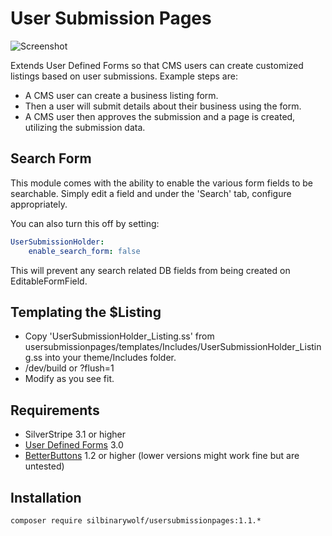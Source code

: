 User Submission Pages
====================================

![Screenshot](http://i.cubeupload.com/I3aBbI.png)

Extends User Defined Forms so that CMS users can create customized listings based on user submissions. Example steps are:
- A CMS user can create a business listing form. 
- Then a user will submit details about their business using the form.
- A CMS user then approves the submission and a page is created, utilizing the submission data.

## Search Form 
This module comes with the ability to enable the various form fields to be searchable.
Simply edit a field and under the 'Search' tab, configure appropriately.

You can also turn this off by setting:
```yaml
UserSubmissionHolder:
	enable_search_form: false
```

This will prevent any search related DB fields from being created on EditableFormField.

## Templating the $Listing
- Copy 'UserSubmissionHolder_Listing.ss' from usersubmissionpages/templates/Includes/UserSubmissionHolder_Listing.ss into your theme/Includes folder.
- /dev/build or ?flush=1
- Modify as you see fit.

## Requirements
- SilverStripe 3.1 or higher
- [User Defined Forms](https://github.com/silverstripe/silverstripe-userforms/tree/3.0) 3.0
- [BetterButtons](https://github.com/unclecheese/silverstripe-gridfield-betterbuttons) 1.2 or higher (lower versions might work fine but are untested)

## Installation
```composer require silbinarywolf/usersubmissionpages:1.1.*```